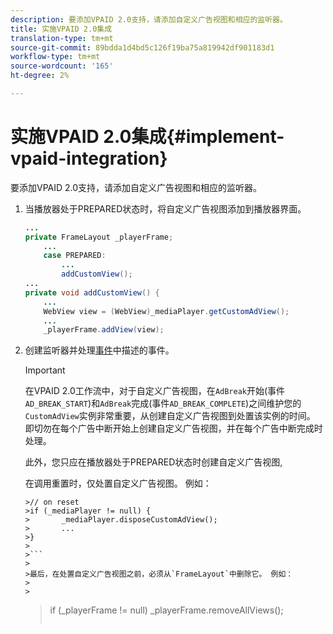 ```yaml
---
description: 要添加VPAID 2.0支持，请添加自定义广告视图和相应的监听器。
title: 实施VPAID 2.0集成
translation-type: tm+mt
source-git-commit: 89bdda1d4bd5c126f19ba75a819942df901183d1
workflow-type: tm+mt
source-wordcount: '165'
ht-degree: 2%

---
```



# 实施VPAID 2.0集成{#implement-vpaid-integration}

要添加VPAID 2.0支持，请添加自定义广告视图和相应的监听器。

1. 当播放器处于PREPARED状态时，将自定义广告视图添加到播放器界面。

   ```java
   ... 
   private FrameLayout _playerFrame; 
       ... 
       case PREPARED: 
           ... 
           addCustomView(); 
   ... 
   private void addCustomView() { 
       ... 
       WebView view = (WebView)_mediaPlayer.getCustomAdView(); 
       ... 
       _playerFrame.addView(view);
   ```

1. 创建监听器并处理[事件](../../../../tvsdk-3x-android-prog/android-3x-events-notifications/events-summary/android-3x-events-summary.md)中描述的事件。

   >[!IMPORTANT]
   >
   >在VPAID 2.0工作流中，对于自定义广告视图，在`AdBreak`开始(事件`AD_BREAK_START`)和`AdBreak`完成(事件`AD_BREAK_COMPLETE`)之间维护您的`CustomAdView`实例非常重要，从创建自定义广告视图到处置该实例的时间。 即切勿在每个广告中断开始上创建自定义广告视图，并在每个广告中断完成时处理。
   >
   >
   >此外，您只应在播放器处于PREPARED状态时创建自定义广告视图,
   >
   >
   >在调用重置时，仅处置自定义广告视图。 例如：
   >
   >
   ```
   >// on reset 
   >if (_mediaPlayer != null) { 
   >       _mediaPlayer.disposeCustomAdView(); 
   >       ... 
   >} 
   >
   >```
   >
   >最后，在处置自定义广告视图之前，必须从`FrameLayout`中删除它。 例如：
   >
   >
   ```
   >if (_playerFrame != null) 
   >       _playerFrame.removeAllViews(); 
   >```
